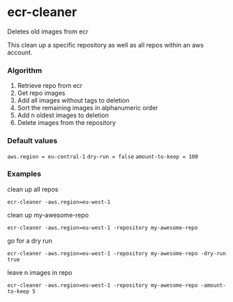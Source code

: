 # ecr-cleaner
Deletes old images from ecr

This clean up a specific repository as well as all repos within an aws account.


### Algorithm
1. Retrieve repo from ecr
2. Get repo images
3. Add all images without tags to deletion
4. Sort the remaining images in alphanumeric order
5. Add n oldest images to deletion
6. Delete images from the repository


### Default values
`aws.region = eu-central-1`
`dry-run = false`
`amount-to-keep = 100`


### Examples
clean up all repos

`ecr-cleaner -aws.region=eu-west-1`

clean up my-awesome-repo

`ecr-cleaner -aws.region=eu-west-1 -repository my-awesome-repo`

go for a dry run

`ecr-cleaner -aws.region=eu-west-1 -repository my-awesome-repo -dry-run true`

leave n images in repo

`ecr-cleaner -aws.region=eu-west-1 -repository my-awesome-repo -amount-to-keep 5`
